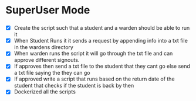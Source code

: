 # SuperUser Mode





### 
- [X] Create the script such that a student and a warden should be able to run it
- [X] When Student Runs it it sends a request by appending info into a txt file in the wardens directory
- [X] When warden runs the script it will go through the txt file and can approve different signouts.
- [X] If approves then send a txt file to the student that they cant go else send a txt file saying the they can go
- [X] If approved write a script that runs based on the return date of the student that checks if the student is back by then
- [X] Dockerized all the scripts

